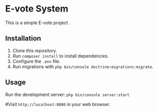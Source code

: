 # E-vote System

This is a simple E-vote project .

## Installation

1. Clone this repository.
2. Run `composer install` to install dependencies.
3. Configure the `.env` file.
4. Run migrations with `php bin/console doctrine:migrations:migrate`.

## Usage

Run the development server:
`php bin/console server:start`

#Visit `http://localhost:8000` in your web browser.


